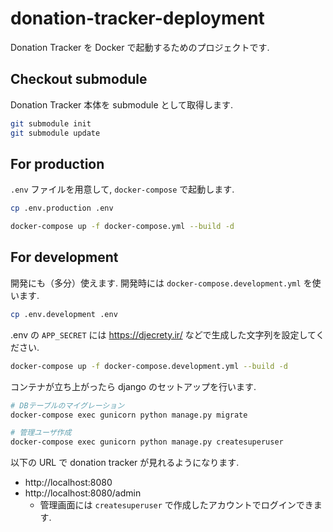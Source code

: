 # donation-tracker-deployment

Donation Tracker を Docker で起動するためのプロジェクトです.

## Checkout submodule

Donation Tracker 本体を submodule として取得します.

```sh
git submodule init
git submodule update
```

## For production

`.env` ファイルを用意して, `docker-compose` で起動します.

```sh
cp .env.production .env
```

```sh
docker-compose up -f docker-compose.yml --build -d
```

## For development

開発にも（多分）使えます. 開発時には `docker-compose.development.yml` を使います.

```sh
cp .env.development .env
```

.env の `APP_SECRET` には https://djecrety.ir/ などで生成した文字列を設定してください.

```sh
docker-compose up -f docker-compose.development.yml --build -d
```

コンテナが立ち上がったら django のセットアップを行います.

```sh
# DBテーブルのマイグレーション
docker-compose exec gunicorn python manage.py migrate

# 管理ユーザ作成
docker-compose exec gunicorn python manage.py createsuperuser
```

以下の URL で donation tracker が見れるようになります.

- http://localhost:8080
- http://localhost:8080/admin
  - 管理画面には `createsuperuser` で作成したアカウントでログインできます.